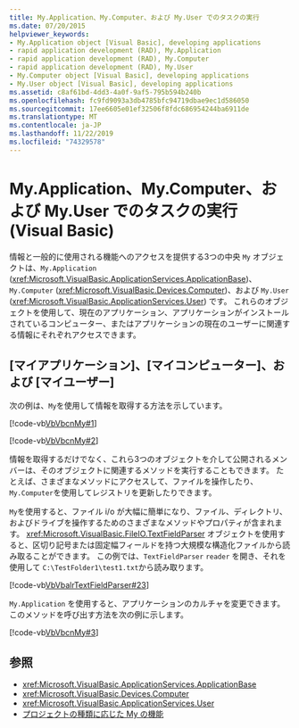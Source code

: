 ```yaml
---
title: My.Application、My.Computer、および My.User でのタスクの実行
ms.date: 07/20/2015
helpviewer_keywords:
- My.Application object [Visual Basic], developing applications
- rapid application development (RAD), My.Application
- rapid application development (RAD), My.Computer
- rapid application development (RAD), My.User
- My.Computer object [Visual Basic], developing applications
- My.User object [Visual Basic], developing applications
ms.assetid: c8af61bd-4dd3-4a0f-9af5-795b594b240b
ms.openlocfilehash: fc9fd9093a3db4785bfc94719dbae9ec1d586050
ms.sourcegitcommit: 17ee6605e01ef32506f8fdc686954244ba6911de
ms.translationtype: MT
ms.contentlocale: ja-JP
ms.lasthandoff: 11/22/2019
ms.locfileid: "74329578"
---
```

# <a name="performing-tasks-with-myapplication-mycomputer-and-myuser-visual-basic"></a>My.Application、My.Computer、および My.User でのタスクの実行 (Visual Basic)

情報と一般的に使用される機能へのアクセスを提供する3つの中央 `My` オブジェクトは、`My.Application` (<xref:Microsoft.VisualBasic.ApplicationServices.ApplicationBase>)、`My.Computer` (<xref:Microsoft.VisualBasic.Devices.Computer>)、および `My.User` (<xref:Microsoft.VisualBasic.ApplicationServices.User>) です。 これらのオブジェクトを使用して、現在のアプリケーション、アプリケーションがインストールされているコンピューター、またはアプリケーションの現在のユーザーに関連する情報にそれぞれアクセスできます。  
  
## <a name="myapplication-mycomputer-and-myuser"></a>[マイアプリケーション]、[マイコンピューター]、および [マイユーザー]  

 次の例は、`My`を使用して情報を取得する方法を示しています。  
  
 [!code-vb[VbVbcnMy#1](~/samples/snippets/visualbasic/VS_Snippets_VBCSharp/VbVbcnMy/VB/Class1.vb#1)]  
  
 [!code-vb[VbVbcnMy#2](~/samples/snippets/visualbasic/VS_Snippets_VBCSharp/VbVbcnMy/VB/Class1.vb#2)]  
  
 情報を取得するだけでなく、これら3つのオブジェクトを介して公開されるメンバーは、そのオブジェクトに関連するメソッドを実行することもできます。 たとえば、さまざまなメソッドにアクセスして、ファイルを操作したり、`My.Computer`を使用してレジストリを更新したりできます。  
  
 `My`を使用すると、ファイル i/o が大幅に簡単になり、ファイル、ディレクトリ、およびドライブを操作するためのさまざまなメソッドやプロパティが含まれます。 <xref:Microsoft.VisualBasic.FileIO.TextFieldParser> オブジェクトを使用すると、区切り記号または固定幅フィールドを持つ大規模な構造化ファイルから読み取ることができます。 この例では、`TextFieldParser` `reader` を開き、それを使用して `C:\TestFolder1\test1.txt`から読み取ります。  
  
 [!code-vb[VbVbalrTextFieldParser#23](~/samples/snippets/visualbasic/VS_Snippets_VBCSharp/VbVbalrTextFieldParser/VB/Class1.vb#23)]  
  
 `My.Application` を使用すると、アプリケーションのカルチャを変更できます。 このメソッドを呼び出す方法を次の例に示します。  
  
 [!code-vb[VbVbcnMy#3](~/samples/snippets/visualbasic/VS_Snippets_VBCSharp/VbVbcnMy/VB/Class1.vb#3)]  
  
## <a name="see-also"></a>参照

- <xref:Microsoft.VisualBasic.ApplicationServices.ApplicationBase>
- <xref:Microsoft.VisualBasic.Devices.Computer>
- <xref:Microsoft.VisualBasic.ApplicationServices.User>
- [プロジェクトの種類に応じた My の機能](../../../visual-basic/developing-apps/development-with-my/how-my-depends-on-project-type.md)
